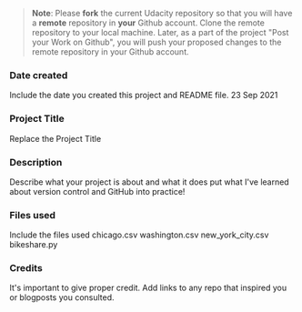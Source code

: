 >**Note**: Please **fork** the current Udacity repository so that you will have a **remote** repository in **your** Github account. Clone the remote repository to your local machine. Later, as a part of the project "Post your Work on Github", you will push your proposed changes to the remote repository in your Github account.

### Date created
Include the date you created this project and README file.
23 Sep 2021
### Project Title
Replace the Project Title

### Description
Describe what your project is about and what it does
put what I've learned about version control and GitHub into practice!
### Files used
Include the files used
chicago.csv
washington.csv
new_york_city.csv
bikeshare.py
### Credits
It's important to give proper credit. Add links to any repo that inspired you or blogposts you consulted.
